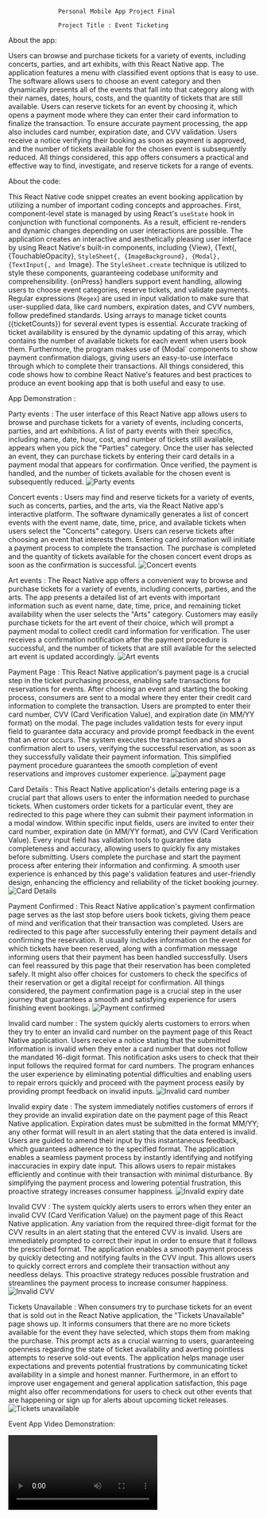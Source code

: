                   Personal Mobile App Project Final

                  Project Title : Event Ticketing


About the app:

Users can browse and purchase tickets for a variety of events, including concerts, parties, and art exhibits, with this React Native app. The application features a menu with classified event options that is easy to use. The software allows users to choose an event category and then dynamically presents all of the events that fall into that category along with their names, dates, hours, costs, and the quantity of tickets that are still available. Users can reserve tickets for an event by choosing it, which opens a payment mode where they can enter their card information to finalize the transaction. To ensure accurate payment processing, the app also includes card number, expiration date, and CVV validation. Users receive a notice verifying their booking as soon as payment is approved, and the number of tickets available for the chosen event is subsequently reduced. All things considered, this app offers consumers a practical and effective way to find, investigate, and reserve tickets for a range of events.


About the code:

This React Native code snippet creates an event booking application by utilizing a number of important coding concepts and approaches. 
First, component-level state is managed by using React's `useState` hook in conjunction with functional components. As a result, efficient re-renders and dynamic changes depending on user interactions are possible. The application creates an interactive and aesthetically pleasing user interface by using React Native's built-in components, including {View}, {Text{, {TouchableOpacity}, `StyleSheet{, {ImageBackground}, {Modal}, {TextInput{, and `Image}. The `StyleSheet.create` technique is utilized to style these components, guaranteeing codebase uniformity and comprehensibility. {onPress} handlers support event handling, allowing users to choose event categories, reserve tickets, and validate payments. Regular expressions (`Regex`) are used in input validation to make sure that user-supplied data, like card numbers, expiration dates, and CVV numbers, follow predefined standards. Using arrays to manage ticket counts ({ticketCounts}) for several event types is essential. Accurate tracking of ticket availability is ensured by the dynamic updating of this array, which contains the number of available tickets for each event when users book them. Furthermore, the program makes use of {Modal` components to show payment confirmation dialogs, giving users an easy-to-use interface through which to complete their transactions.
All things considered, this code shows how to combine React Native's features and best practices to produce an event booking app that is both useful and easy to use.


App Demonstration :

Party events : The user interface of this React Native app allows users to browse and purchase tickets for a variety of events, including concerts, parties, and art exhibitions. A list of party events with their specifics, including name, date, hour, cost, and number of tickets still available, appears when you pick the "Parties" category. Once the user has selected an event, they can purchase tickets by entering their card details in a payment modal that appears for confirmation. Once verified, the payment is handled, and the number of tickets available for the chosen event is subsequently reduced.
![Party events](./Screenshots/App1.png)

Concert events : Users may find and reserve tickets for a variety of events, such as concerts, parties, and the arts, via the React Native app's interactive platform. The software dynamically generates a list of concert events with the event name, date, time, price, and available tickets when users select the "Concerts" category. Users can reserve tickets after choosing an event that interests them. Entering card information will initiate a payment process to complete the transaction. The purchase is completed and the quantity of tickets available for the chosen concert event drops as soon as the confirmation is successful.
![Concert events](./Screenshots/App2.png)

Art events : The React Native app offers a convenient way to browse and purchase tickets for a variety of events, including concerts, parties, and the arts. The app presents a detailed list of art events with important information such as event name, date, time, price, and remaining ticket availability when the user selects the "Arts" category. Customers may easily purchase tickets for the art event of their choice, which will prompt a payment modal to collect credit card information for verification. The user receives a confirmation notification after the payment procedure is successful, and the number of tickets that are still available for the selected art event is updated accordingly.
![Art events](./Screenshots/App3.png)

Payment Page : This React Native application's payment page is a crucial step in the ticket purchasing process, enabling safe transactions for reservations for events. After choosing an event and starting the booking process, consumers are sent to a modal where they enter their credit card information to complete the transaction. Users are prompted to enter their card number, CVV (Card Verification Value), and expiration date (in MM/YY format) on the modal. The page includes validation tests for every input field to guarantee data accuracy and provide prompt feedback in the event that an error occurs. The system executes the transaction and shows a confirmation alert to users, verifying the successful reservation, as soon as they successfully validate their payment information. This simplified payment procedure guarantees the smooth completion of event reservations and improves customer experience.
![payment page](./Screenshots/App4.png)

Card Details : This React Native application's details entering page is a crucial part that allows users to enter the information needed to purchase tickets. When customers order tickets for a particular event, they are redirected to this page where they can submit their payment information in a modal window. Within specific input fields, users are invited to enter their card number, expiration date (in MM/YY format), and CVV (Card Verification Value). Every input field has validation tools to guarantee data completeness and accuracy, allowing users to quickly fix any mistakes before submitting. Users complete the purchase and start the payment process after entering their information and confirming. A smooth user experience is enhanced by this page's validation features and user-friendly design, enhancing the efficiency and reliability of the ticket booking journey.
![Card Details](./Screenshots/App5.png)

Payment Confirmed : This React Native application's payment confirmation page serves as the last stop before users book tickets, giving them peace of mind and verification that their transaction was completed. Users are redirected to this page after successfully entering their payment details and confirming the reservation. It usually includes information on the event for which tickets have been reserved, along with a confirmation message informing users that their payment has been handled successfully. Users can feel reassured by this page that their reservation has been completed safely. It might also offer choices for customers to check the specifics of their reservation or get a digital receipt for confirmation. All things considered, the payment confirmation page is a crucial step in the user journey that guarantees a smooth and satisfying experience for users finishing event bookings.
![Payment confirmed](./Screenshots/App6.png)

Invalid card number : The system quickly alerts customers to errors when they try to enter an invalid card number on the payment page of this React Native application. Users receive a notice stating that the submitted information is invalid when they enter a card number that does not follow the mandated 16-digit format. This notification asks users to check that their input follows the required format for card numbers. The program enhances the user experience by eliminating potential difficulties and enabling users to repair errors quickly and proceed with the payment process easily by providing prompt feedback on invalid inputs.
![Invalid card number](./Screenshots/App7.png)

Invalid expiry date : The system immediately notifies customers of errors if they provide an invalid expiration date on the payment page of this React Native application. Expiration dates must be submitted in the format MM/YY; any other format will result in an alert stating that the data entered is invalid. Users are guided to amend their input by this instantaneous feedback, which guarantees adherence to the specified format. The application enables a seamless payment process by instantly identifying and notifying inaccuracies in expiry date input. This allows users to repair mistakes efficiently and continue with their transaction with minimal disturbance. By simplifying the payment process and lowering potential frustration, this proactive strategy increases consumer happiness.
![Invalid expiry date](./Screenshots/App8.png)

Invalid CVV : The system quickly alerts users to errors when they enter an invalid CVV (Card Verification Value) on the payment page of this React Native application. Any variation from the required three-digit format for the CVV results in an alert stating that the entered CVV is invalid. Users are immediately prompted to correct their input in order to ensure that it follows the prescribed format. The application enables a smooth payment process by quickly detecting and notifying faults in the CVV input. This allows users to quickly correct errors and complete their transaction without any needless delays. This proactive strategy reduces possible frustration and streamlines the payment process to increase consumer happiness.
![Invalid CVV](./Screenshots/App9.png)

Tickets Unavailable : When consumers try to purchase tickets for an event that is sold out in the React Native application, the "Tickets Unavailable" page shows up. It informs consumers that there are no more tickets available for the event they have selected, which stops them from making the purchase. This prompt acts as a crucial warning to users, guaranteeing openness regarding the state of ticket availability and averting pointless attempts to reserve sold-out events. The application helps manage user expectations and prevents potential frustrations by communicating ticket availability in a simple and honest manner. Furthermore, in an effort to improve user engagement and general application satisfaction, this page might also offer recommendations for users to check out other events that are happening or sign up for alerts about upcoming ticket releases.
![Tickets unavailable](./Screenshots/App10.png)

Event App Video Demonstration:

![Event App Video Demonstration](./Videos/EventApp.mp4)


